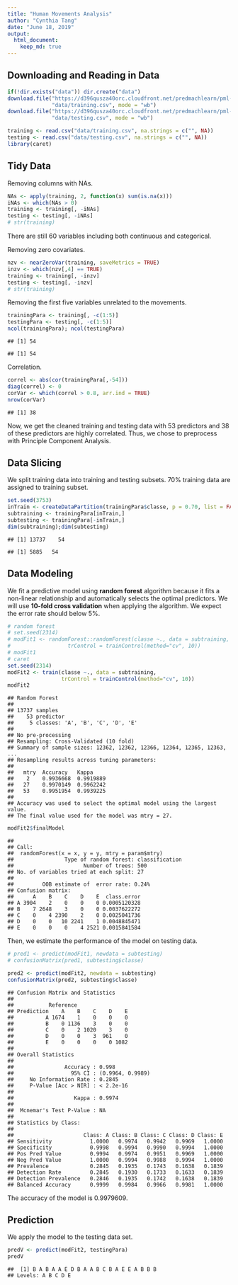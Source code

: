 ```yaml
---
title: "Human Movements Analysis"
author: "Cynthia Tang"
date: "June 18, 2019"
output: 
  html_document:
    keep_md: true
---
```




## Downloading and Reading in Data  

```r
if(!dir.exists("data")) dir.create("data")
download.file("https://d396qusza40orc.cloudfront.net/predmachlearn/pml-training.csv",
              "data/training.csv", mode = "wb")
download.file("https://d396qusza40orc.cloudfront.net/predmachlearn/pml-testing.csv",
              "data/testing.csv", mode = "wb")
```


```r
training <- read.csv("data/training.csv", na.strings = c("", NA))
testing <- read.csv("data/testing.csv", na.strings = c("", NA))
library(caret)
```

## Tidy Data  
Removing columns with NAs.  

```r
NAs <- apply(training, 2, function(x) sum(is.na(x)))
iNAs <- which(NAs > 0)
training <- training[, -iNAs]
testing <- testing[, -iNAs]
# str(training)
```

There are still 60 variables including both continuous and categorical.  
  
Removing zero covariates.  

```r
nzv <- nearZeroVar(training, saveMetrics = TRUE)
inzv <- which(nzv[,4] == TRUE)
training <- training[, -inzv]
testing <- testing[, -inzv]
# str(training)
```

Removing the first five variables unrelated to the movements.  

```r
trainingPara <- training[, -c(1:5)]
testingPara <- testing[, -c(1:5)]
ncol(trainingPara); ncol(testingPara)
```

```
## [1] 54
```

```
## [1] 54
```

Correlation.  

```r
correl <- abs(cor(trainingPara[,-54]))
diag(correl) <- 0
corVar <- which(correl > 0.8, arr.ind = TRUE)
nrow(corVar)
```

```
## [1] 38
```

Now, we get the cleaned training and testing data with 53 predictors and 38 of 
these predictors are highly correlated. Thus, we chose to preprocess with 
Principle Component Analysis.   

## Data Slicing  

We split training data into training and testing subsets. 70% training data are
assigned to training subset.

```r
set.seed(3753)
inTrain <- createDataPartition(trainingPara$classe, p = 0.70, list = FALSE)
subtraining <- trainingPara[inTrain,]
subtesting <- trainingPara[-inTrain,]
dim(subtraining);dim(subtesting)
```

```
## [1] 13737    54
```

```
## [1] 5885   54
```

## Data Modeling  
  
We fit a predictive model using __random forest__ algorithm because it fits a non-linear relationship and automatically selects the optimal predictors. We will use __10-fold cross validation__ when applying the algorithm. We expect the error rate should below 5%.


```r
# random forest
# set.seed(2314)
# modFit1 <- randomForest::randomForest(classe ~., data = subtraining, 
#                  trControl = trainControl(method="cv", 10))
# modFit1
# caret
set.seed(2314)
modFit2 <- train(classe ~., data = subtraining, 
                 trControl = trainControl(method="cv", 10))
modFit2
```

```
## Random Forest 
## 
## 13737 samples
##    53 predictor
##     5 classes: 'A', 'B', 'C', 'D', 'E' 
## 
## No pre-processing
## Resampling: Cross-Validated (10 fold) 
## Summary of sample sizes: 12362, 12362, 12366, 12364, 12365, 12363, ... 
## Resampling results across tuning parameters:
## 
##   mtry  Accuracy   Kappa    
##    2    0.9936668  0.9919889
##   27    0.9970149  0.9962242
##   53    0.9951954  0.9939225
## 
## Accuracy was used to select the optimal model using the largest value.
## The final value used for the model was mtry = 27.
```

```r
modFit2$finalModel
```

```
## 
## Call:
##  randomForest(x = x, y = y, mtry = param$mtry) 
##                Type of random forest: classification
##                      Number of trees: 500
## No. of variables tried at each split: 27
## 
##         OOB estimate of  error rate: 0.24%
## Confusion matrix:
##      A    B    C    D    E  class.error
## A 3904    2    0    0    0 0.0005120328
## B    7 2648    3    0    0 0.0037622272
## C    0    4 2390    2    0 0.0025041736
## D    0    0   10 2241    1 0.0048845471
## E    0    0    0    4 2521 0.0015841584
```

Then, we estimate the performance of the model on testing data.  

```r
# pred1 <- predict(modFit1, newdata = subtesting)
# confusionMatrix(pred1, subtesting$classe)

pred2 <- predict(modFit2, newdata = subtesting)
confusionMatrix(pred2, subtesting$classe)
```

```
## Confusion Matrix and Statistics
## 
##           Reference
## Prediction    A    B    C    D    E
##          A 1674    1    0    0    0
##          B    0 1136    3    0    0
##          C    0    2 1020    3    0
##          D    0    0    3  961    0
##          E    0    0    0    0 1082
## 
## Overall Statistics
##                                           
##                Accuracy : 0.998           
##                  95% CI : (0.9964, 0.9989)
##     No Information Rate : 0.2845          
##     P-Value [Acc > NIR] : < 2.2e-16       
##                                           
##                   Kappa : 0.9974          
##                                           
##  Mcnemar's Test P-Value : NA              
## 
## Statistics by Class:
## 
##                      Class: A Class: B Class: C Class: D Class: E
## Sensitivity            1.0000   0.9974   0.9942   0.9969   1.0000
## Specificity            0.9998   0.9994   0.9990   0.9994   1.0000
## Pos Pred Value         0.9994   0.9974   0.9951   0.9969   1.0000
## Neg Pred Value         1.0000   0.9994   0.9988   0.9994   1.0000
## Prevalence             0.2845   0.1935   0.1743   0.1638   0.1839
## Detection Rate         0.2845   0.1930   0.1733   0.1633   0.1839
## Detection Prevalence   0.2846   0.1935   0.1742   0.1638   0.1839
## Balanced Accuracy      0.9999   0.9984   0.9966   0.9981   1.0000
```

The accuracy of the model is 0.9979609.  

## Prediction  
We apply the model to the testing data set.  

```r
predV <- predict(modFit2, testingPara)
predV
```

```
##  [1] B A B A A E D B A A B C B A E E A B B B
## Levels: A B C D E
```


